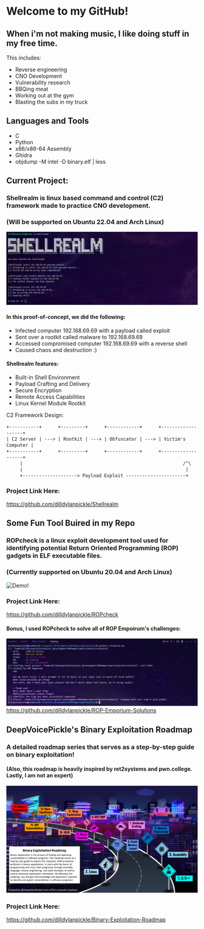 # Welcome to my GitHub!
## When i'm not making music, I like doing stuff in my free time.

This includes:
* Reverse engineering
* CNO Development
* Vulnerability research
* BBQing meat
* Working out at the gym
* Blasting the subs in my truck

## Languages and Tools
- C
- Python
- x86/x86-64 Assembly
- Ghidra
- objdump -M intel -D binary.elf | less


## Current Project:
### Shellrealm is linux based command and control (C2) framework made to practice CNO development.

### (Will be supported on Ubuntu 22.04 and Arch Linux) 

![Demo!](/demo/shellrealm-demo-5.png)

#### In this proof-of-concept, we did the following:
* Infected computer 192.168.69.69 with a payload called exploit
* Sent over a rootkit called malware to 192.168.69.69
* Accessed compromised computer 192.168.69.69 with a reverse shell
* Caused chaos and destruction :)

#### Shellrealm features:
* Built-in Shell Environment
* Payload Crafting and Delivery
* Secure Encryption
* Remote Access Capabilities
* Linux Kernel Module Rootkit

C2 Framework Design:
```
+-----------+      +---------+      +------------+      +-------------------+
| C2 Server | ---> | Rootkit | ---> | Obfuscator | ---> | Victim's Computer |
+-----------+      +---------+      +------------+      +-------------------+
     |                                                           /^\
     |                                                            |
     +--------------------> Payload Exploit ----------------------+
```

### Project Link Here:
https://github.com/dilldylanpickle/Shellrealm

## Some Fun Tool Buired in my Repo
### ROPcheck is a linux exploit development tool used for identifying potential Return Oriented Programming (ROP) gadgets in ELF executable files.
### (Currently supported on Ubuntu 20.04 and Arch Linux) 
![Demo!](/demo/animated_demo_v7.gif)

### Project Link Here:
https://github.com/dilldylanpickle/ROPcheck

#### Bonus, I used ROPcheck to solve all of ROP Empoirum's challenges:
![Demo!](/demo/ret2win32.png)
https://github.com/dilldylanpickle/ROP-Emporium-Solutions

## DeepVoicePickle's Binary Exploitation Roadmap
### A detailed roadmap series that serves as a step-by-step guide on binary exploitation!
#### (Also, this roadmap is heavily inspired by ret2systems and pwn.college. Lastly, I am not an expert)
![Demo!](/demo/Binary-Exploitation-Roadmap-v2.png)

### Project Link Here:
https://github.com/dilldylanpickle/Binary-Exploitation-Roadmap

